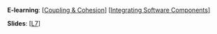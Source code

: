 **E-learning**: [[Coupling & Cohesion](http://www.comp.nus.edu.sg/~cs2103/AY1718S2/elearn/E7P1.%20Coupling%20and%20Cohesion.mp4)] 
[[Integrating Software Components](http://www.comp.nus.edu.sg/~cs2103/AY1718S2/elearn/E7P2.%20Integrating%20Software%20Components.mp4)] 

**Slides**: [[L7](http://www.comp.nus.edu.sg/~cs2103/AY1718S2/slides/L7.pptx)]